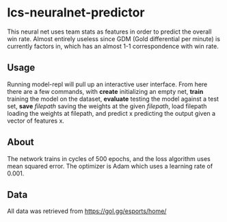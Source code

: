 # lcs-neuralnet-predictor
This neural net uses team stats as features in order to predict the overall win rate. Almost entirely useless since GDM (Gold differential per minute)
is currently factors in, which has an almost 1-1 correspondence with win rate.

## Usage

Running model-repl will pull up an interactive user interface. From here there are a few commands,
with **create** initializing an empty net, **train** training the model on the dataset, **evaluate** testing the model
against a test set, **save** *filepath* saving
the weights at the given *filepath*, load filepath loading the weights at filepath, and predict x predicting
the output given a vector of features x.

## About

The network trains in cycles of 500 epochs, and the loss algorithm uses mean squared error. The optimizer is Adam which
uses a learning rate of 0.001.

## Data

All data was retrieved from https://gol.gg/esports/home/
